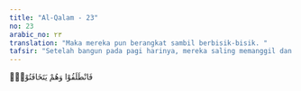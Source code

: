 ```yaml
---
title: "Al-Qalam - 23"
no: 23
arabic_no: ٢٣
translation: "Maka mereka pun berangkat sambil berbisik-bisik. "
tafsir: "Setelah bangun pada pagi harinya, mereka saling memanggil dan mengajak untuk pergi ke kebun guna memetik hasilnya. Setelah berkumpul, mereka pun berangkat dan berjalan dengan sembunyi-sembunyi sambil berbisik-bisik di antara mereka, \"Jangan biarkan seorang pun di antara orang-orang miskin itu datang ke kebun kita seperti dulu ketika ayah masih hidup. Hendaknya seluruh panen kebun ini dapat kita manfaatkan untuk keperluan kita sendiri.\" Mereka pergi ke kebun pagi-pagi sekali dengan maksud agar orang-orang miskin tidak masuk ke kebun mereka dan mereka sangat yakin akan dapat memetik seluruh hasil kebun itu."
---
```


فَانْطَلَقُوْا وَهُمْ يَتَخَافَتُوْنَۙ

